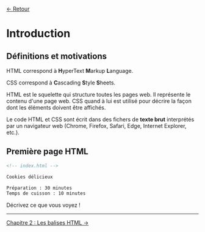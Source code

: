[← Retour](../README.md)

Introduction
===

Définitions et motivations
---

HTML correspond à **H**yperText **M**arkup **L**anguage.

CSS correspond à **C**ascading **S**tyle **S**heets.

HTML est le squelette qui structure toutes les pages web. Il représente le contenu d'une page web. CSS quand à lui est utilisé pour décrire la façon dont les éléments doivent être affichés.

Le code HTML et CSS sont écrit dans des fichers de **texte brut** interprétés par un navigateur web (Chrome, Firefox, Safari, Edge, Internet Explorer, etc.).

Première page HTML
---

```html
<!-- index.html -->

Cookies délicieux

Préparation : 30 minutes
Temps de cuisson : 10 minutes
```

Décrivez ce que vous voyez !

---

[Chapitre 2 : Les balises HTML →](002-chapitre-les-balises-html.md)
